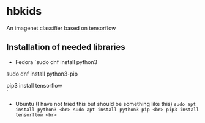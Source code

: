 # hbkids
An imagenet classifier based on tensorflow

## Installation of needed libraries

- Fedora
`sudo dnf install python3


sudo dnf install python3-pip


pip3 install tensorflow <br>`  

- Ubuntu (I have not tried this but should be something like this)
`sudo apt install python3 <br>
sudo apt install python3-pip <br>
pip3 install tensorflow <br>`

